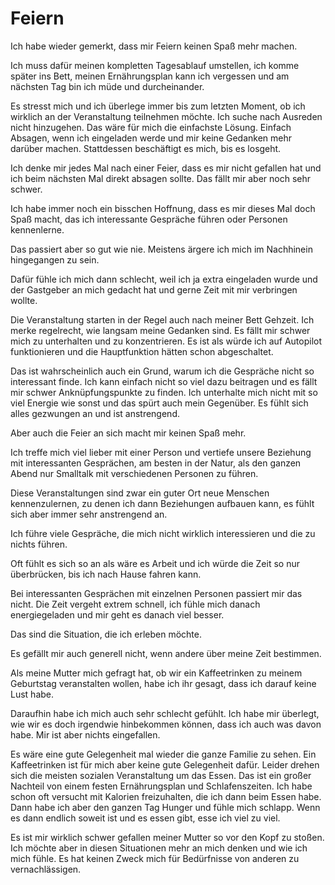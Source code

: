 # Feiern

Ich habe wieder gemerkt, dass mir Feiern keinen Spaß mehr machen.

Ich muss dafür meinen kompletten Tagesablauf umstellen, ich komme später ins Bett, meinen Ernährungsplan kann ich vergessen und am nächsten Tag bin ich müde und durcheinander.

Es stresst mich und ich überlege immer bis zum letzten Moment, ob ich wirklich an der Veranstaltung teilnehmen möchte. Ich suche nach Ausreden nicht hinzugehen. Das wäre für mich die einfachste Lösung. Einfach Absagen, wenn ich eingeladen werde und mir keine Gedanken mehr darüber machen. Stattdessen beschäftigt es mich, bis es losgeht.

Ich denke mir jedes Mal nach einer Feier, dass es mir nicht gefallen hat und ich beim nächsten Mal direkt absagen sollte. Das fällt mir aber noch sehr schwer.

Ich habe immer noch ein bisschen Hoffnung, dass es mir dieses Mal doch Spaß macht, das ich interessante Gespräche führen oder Personen kennenlerne.

Das passiert aber so gut wie nie. Meistens ärgere ich mich im Nachhinein hingegangen zu sein.

Dafür fühle ich mich dann schlecht, weil ich ja extra eingeladen wurde und der Gastgeber an mich gedacht hat und gerne Zeit mit mir verbringen wollte.

Die Veranstaltung starten in der Regel auch nach meiner Bett Gehzeit. Ich merke regelrecht, wie langsam meine Gedanken sind. Es fällt mir schwer mich zu unterhalten und zu konzentrieren. Es ist als würde ich auf Autopilot funktionieren und die Hauptfunktion hätten schon abgeschaltet.

Das ist wahrscheinlich auch ein Grund, warum ich die Gespräche nicht so interessant finde. Ich kann einfach nicht so viel dazu beitragen und es fällt mir schwer Anknüpfungspunkte zu finden. Ich unterhalte mich nicht mit so viel Energie wie sonst und das spürt auch mein Gegenüber. Es fühlt sich alles gezwungen an und ist anstrengend.

Aber auch die Feier an sich macht mir keinen Spaß mehr.

Ich treffe mich viel lieber mit einer Person und vertiefe unsere Beziehung mit interessanten Gesprächen, am besten in der Natur, als den ganzen Abend nur Smalltalk mit verschiedenen Personen zu führen.

Diese Veranstaltungen sind zwar ein guter Ort neue Menschen kennenzulernen, zu denen ich dann Beziehungen aufbauen kann, es fühlt sich aber immer sehr anstrengend an.

Ich führe viele Gespräche, die mich nicht wirklich interessieren und die zu nichts führen.

Oft fühlt es sich so an als wäre es Arbeit und ich würde die Zeit so nur überbrücken, bis ich nach Hause fahren kann.

Bei interessanten Gesprächen mit einzelnen Personen passiert mir das nicht. Die Zeit vergeht extrem schnell, ich fühle mich danach energiegeladen und mir geht es danach viel besser.

Das sind die Situation, die ich erleben möchte.

Es gefällt mir auch generell nicht, wenn andere über meine Zeit bestimmen.

Als meine Mutter mich gefragt hat, ob wir ein Kaffeetrinken zu meinem Geburtstag veranstalten wollen, habe ich ihr gesagt, dass ich darauf keine Lust habe.

Daraufhin habe ich mich auch sehr schlecht gefühlt. Ich habe mir überlegt, wie wir es doch irgendwie hinbekommen können, dass ich auch was davon habe. Mir ist aber nichts eingefallen.

Es wäre eine gute Gelegenheit mal wieder die ganze Familie zu sehen. Ein Kaffeetrinken ist für mich aber keine gute Gelegenheit dafür. Leider drehen sich die meisten sozialen Veranstaltung um das Essen. Das ist ein großer Nachteil von einem festen Ernährungsplan und Schlafenszeiten. Ich habe schon oft versucht mit Kalorien freizuhalten, die ich dann beim Essen habe. Dann habe ich aber den ganzen Tag Hunger und fühle mich schlapp. Wenn es dann endlich soweit ist und es essen gibt, esse ich viel zu viel.

Es ist mir wirklich schwer gefallen meiner Mutter so vor den Kopf zu stoßen. Ich möchte aber in diesen Situationen mehr an mich denken und wie ich mich fühle. Es hat keinen Zweck mich für Bedürfnisse von anderen zu vernachlässigen.